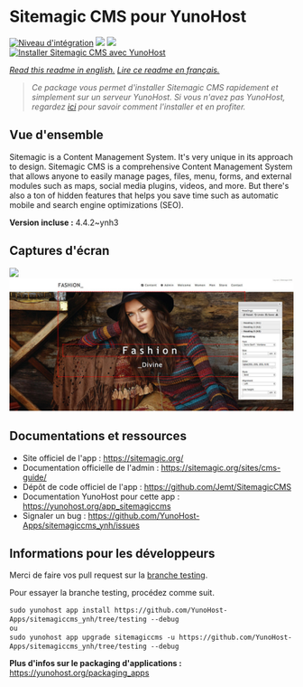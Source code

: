 # Sitemagic CMS pour YunoHost

[![Niveau d'intégration](https://dash.yunohost.org/integration/sitemagiccms.svg)](https://dash.yunohost.org/appci/app/sitemagiccms) ![](https://ci-apps.yunohost.org/ci/badges/sitemagiccms.status.svg) ![](https://ci-apps.yunohost.org/ci/badges/sitemagiccms.maintain.svg)  
[![Installer Sitemagic CMS avec YunoHost](https://install-app.yunohost.org/install-with-yunohost.svg)](https://install-app.yunohost.org/?app=sitemagiccms)

*[Read this readme in english.](./README.md)*
*[Lire ce readme en français.](./README_fr.md)*

> *Ce package vous permet d'installer Sitemagic CMS rapidement et simplement sur un serveur YunoHost.
Si vous n'avez pas YunoHost, regardez [ici](https://yunohost.org/#/install) pour savoir comment l'installer et en profiter.*

## Vue d'ensemble

Sitemagic is a Content Management System. It's very unique in its approach to design. Sitemagic CMS is a comprehensive Content Management System that allows anyone to easily manage pages, files, menu, forms, and external modules such as maps, social media plugins, videos, and more. But there's also a ton of hidden features that helps you save time such as automatic mobile and search engine optimizations (SEO).

**Version incluse :** 4.4.2~ynh3



## Captures d'écran

![](./doc/screenshots/.DS_Store)
![](./doc/screenshots/Designer.jpeg)

## Documentations et ressources

* Site officiel de l'app : https://sitemagic.org/
* Documentation officielle de l'admin : https://sitemagic.org/sites/cms-guide/
* Dépôt de code officiel de l'app : https://github.com/Jemt/SitemagicCMS
* Documentation YunoHost pour cette app : https://yunohost.org/app_sitemagiccms
* Signaler un bug : https://github.com/YunoHost-Apps/sitemagiccms_ynh/issues

## Informations pour les développeurs

Merci de faire vos pull request sur la [branche testing](https://github.com/YunoHost-Apps/sitemagiccms_ynh/tree/testing).

Pour essayer la branche testing, procédez comme suit.
```
sudo yunohost app install https://github.com/YunoHost-Apps/sitemagiccms_ynh/tree/testing --debug
ou
sudo yunohost app upgrade sitemagiccms -u https://github.com/YunoHost-Apps/sitemagiccms_ynh/tree/testing --debug
```

**Plus d'infos sur le packaging d'applications :** https://yunohost.org/packaging_apps
